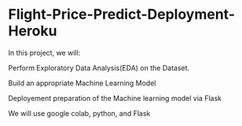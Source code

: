 # Flight-Price-Predict-Deployment-Heroku


In this project, we will:

Perform Exploratory Data Analysis(EDA) on the Dataset.

Build an appropriate Machine Learning Model 

Deployement preparation of the Machine learning model via Flask

We will use google colab, python, and Flask


